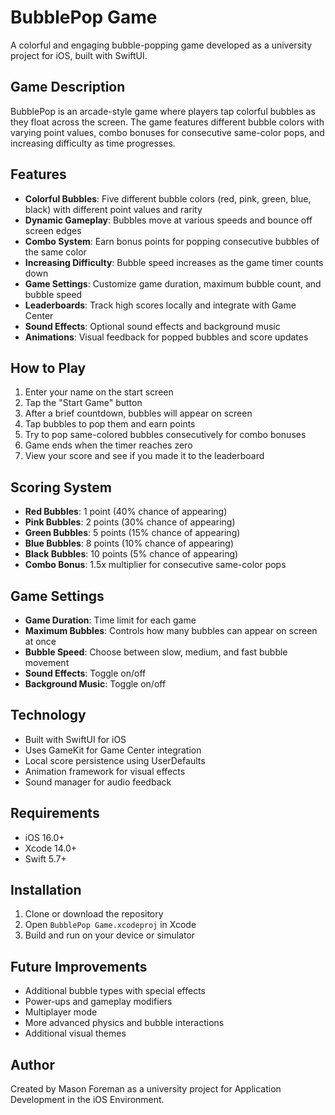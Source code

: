 # BubblePop Game

A colorful and engaging bubble-popping game developed as a university project for iOS, built with SwiftUI.

## Game Description

BubblePop is an arcade-style game where players tap colorful bubbles as they float across the screen. The game features different bubble colors with varying point values, combo bonuses for consecutive same-color pops, and increasing difficulty as time progresses.

## Features

- **Colorful Bubbles**: Five different bubble colors (red, pink, green, blue, black) with different point values and rarity
- **Dynamic Gameplay**: Bubbles move at various speeds and bounce off screen edges
- **Combo System**: Earn bonus points for popping consecutive bubbles of the same color
- **Increasing Difficulty**: Bubble speed increases as the game timer counts down
- **Game Settings**: Customize game duration, maximum bubble count, and bubble speed
- **Leaderboards**: Track high scores locally and integrate with Game Center
- **Sound Effects**: Optional sound effects and background music
- **Animations**: Visual feedback for popped bubbles and score updates

## How to Play

1. Enter your name on the start screen
2. Tap the "Start Game" button
3. After a brief countdown, bubbles will appear on screen
4. Tap bubbles to pop them and earn points
5. Try to pop same-colored bubbles consecutively for combo bonuses
6. Game ends when the timer reaches zero
7. View your score and see if you made it to the leaderboard

## Scoring System

- **Red Bubbles**: 1 point (40% chance of appearing)
- **Pink Bubbles**: 2 points (30% chance of appearing)
- **Green Bubbles**: 5 points (15% chance of appearing)
- **Blue Bubbles**: 8 points (10% chance of appearing)
- **Black Bubbles**: 10 points (5% chance of appearing)
- **Combo Bonus**: 1.5x multiplier for consecutive same-color pops

## Game Settings

- **Game Duration**: Time limit for each game
- **Maximum Bubbles**: Controls how many bubbles can appear on screen at once
- **Bubble Speed**: Choose between slow, medium, and fast bubble movement
- **Sound Effects**: Toggle on/off
- **Background Music**: Toggle on/off

## Technology

- Built with SwiftUI for iOS
- Uses GameKit for Game Center integration
- Local score persistence using UserDefaults
- Animation framework for visual effects
- Sound manager for audio feedback

## Requirements

- iOS 16.0+
- Xcode 14.0+
- Swift 5.7+

## Installation

1. Clone or download the repository
2. Open `BubblePop Game.xcodeproj` in Xcode
3. Build and run on your device or simulator

## Future Improvements

- Additional bubble types with special effects
- Power-ups and gameplay modifiers
- Multiplayer mode
- More advanced physics and bubble interactions
- Additional visual themes

## Author

Created by Mason Foreman as a university project for Application Development in the iOS Environment. 